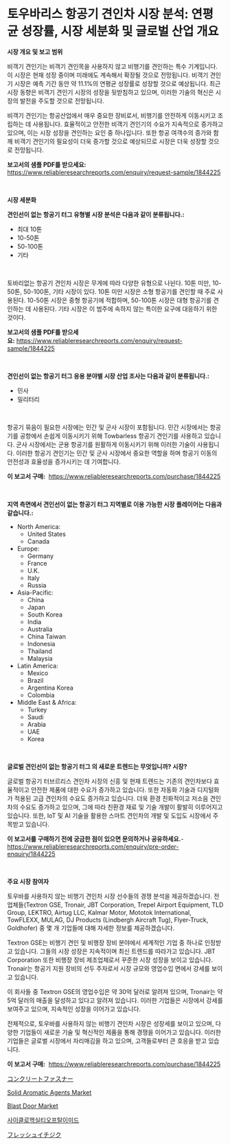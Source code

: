 <p><h1>토우바리스 항공기 견인차 시장 분석: 연평균 성장률, 시장 세분화 및 글로벌 산업 개요</h1></p><p><strong>시장 개요 및 보고 범위</strong></p>
<p><p>비객기 견인기는 비객기 견인목을 사용하지 않고 비행기를 견인하는 특수 기계입니다. 이 시장은 현재 성장 중이며 미래에도 계속해서 확장될 것으로 전망됩니다. 비객기 견인기 시장은 예측 기간 동안 약 11.1%의 연평균 성장률로 성장할 것으로 예상됩니다. 최근 시장 동향은 비객기 견인기 시장의 성장을 뒷받침하고 있으며, 이러한 기술의 혁신은 시장의 발전을 주도할 것으로 전망됩니다.</p><p>비객기 견인기는 항공산업에서 매우 중요한 장비로서, 비행기를 안전하게 이동시키고 조립하는 데 사용됩니다. 효율적이고 안전한 비객기 견인기의 수요가 지속적으로 증가하고 있으며, 이는 시장 성장을 견인하는 요인 중 하나입니다. 또한 항공 여객수의 증가와 함께 비객기 견인기의 필요성이 더욱 증가할 것으로 예상되므로 시장은 더욱 성장할 것으로 전망됩니다.</p></p>
<p><strong>보고서의 샘플 PDF를 받으세요:</strong> <a href="https://www.reliableresearchreports.com/enquiry/request-sample/1844225">https://www.reliableresearchreports.com/enquiry/request-sample/1844225</a></p>
<p>&nbsp;</p>
<p><strong>시장 세분화</strong></p>
<p><strong>견인선이 없는 항공기 터그 유형별 시장 분석은 다음과 같이 분류됩니다.:</strong></p>
<p><ul><li>최대 10톤</li><li>10-50톤</li><li>50-100톤</li><li>기타</li></ul></p>
<p>&nbsp;</p>
<p><p>토바리없는 항공기 견인차 시장은 무게에 따라 다양한 유형으로 나뉜다. 10톤 미만, 10-50톤, 50-100톤, 기타 시장이 있다. 10톤 미만 시장은 소형 항공기를 견인할 때 주로 사용된다. 10-50톤 시장은 중형 항공기에 적합하며, 50-100톤 시장은 대형 항공기를 견인하는 데 사용된다. 기타 시장은 이 범주에 속하지 않는 특이한 요구에 대응하기 위한 것이다.</p></p>
<p><strong>보고서의 샘플 PDF를 받으세요:</strong>&nbsp;<a href="https://www.reliableresearchreports.com/enquiry/request-sample/1844225">https://www.reliableresearchreports.com/enquiry/request-sample/1844225</a></p>
<p>&nbsp;</p>
<p><strong> 견인선이 없는 항공기 터그 응용 분야별 시장 산업 조사는 다음과 같이 분류됩니다.:</strong></p>
<p><ul><li>민사</li><li>밀리터리</li></ul></p>
<p>&nbsp;</p>
<p><p>항공기 묶음이 필요한 시장에는 민간 및 군사 시장이 포함됩니다. 민간 시장에서는 항공기를 공항에서 손쉽게 이동시키기 위해 Towbarless 항공기 견인기를 사용하고 있습니다. 군사 시장에서는 군용 항공기를 원활하게 이동시키기 위해 이러한 기술이 사용됩니다. 이러한 항공기 견인기는 민간 및 군사 시장에서 중요한 역할을 하며 항공기 이동의 안전성과 효율성을 증가시키는 데 기여합니다.</p></p>
<p><strong>이 보고서 구매:</strong>&nbsp; <a href="https://www.reliableresearchreports.com/purchase/1844225">https://www.reliableresearchreports.com/purchase/1844225</a></p>
<p>&nbsp;</p>
<p><strong>지역 측면에서 견인선이 없는 항공기 터그 지역별로 이용 가능한 시장 플레이어는 다음과 같습니다.:</strong></p>
<p><ul>
    <li>
        North America:
        <ul>
            <li>United States</li>
            <li>Canada</li>
        </ul>
    </li>
    <li>
        Europe:
        <ul>
            <li>Germany</li>
            <li>France</li>
            <li>U.K.</li>
            <li>Italy</li>
            <li>Russia</li>
        </ul>
    </li>
    <li>
        Asia-Pacific:
        <ul>
            <li>China</li>
            <li>Japan</li>
            <li>South Korea</li>
            <li>India</li>
            <li>Australia</li>
            <li>China Taiwan</li>
            <li>Indonesia</li>
            <li>Thailand</li>
            <li>Malaysia</li>
        </ul>
    </li>
    <li>
        Latin America:
        <ul>
            <li>Mexico</li>
            <li>Brazil</li>
            <li>Argentina Korea</li>
            <li>Colombia</li>
        </ul>
    </li>
    <li>
        Middle East & Africa:
        <ul>
            <li>Turkey</li>
            <li>Saudi</li>
            <li>Arabia</li>
            <li>UAE</li>
            <li>Korea</li>
        </ul>
    </li>
    </ul></p>
<p>&nbsp;</p>
<p><strong>글로벌 견인선이 없는 항공기 터그 의 새로운 트렌드는 무엇입니까? 시장?</strong></p>
<p><p>글로벌 항공기 터브르리스 견인차 시장의 신흥 및 현재 트렌드는 기존의 견인차보다 효율적이고 안전한 제품에 대한 수요가 증가하고 있습니다. 또한 자동화 기술과 디지털화가 적용된 고급 견인차의 수요도 증가하고 있습니다. 더욱 환경 친화적이고 저소음 견인차의 수요도 증가하고 있으며, 그에 따라 친환경 재료 및 기술 개발이 활발히 이루어지고 있습니다. 또한, IoT 및 AI 기술을 활용한 스마트 견인차의 개발 및 도입도 시장에서 주목받고 있습니다.</p></p>
<p><strong>이 보고서를 구매하기 전에 궁금한 점이 있으면 문의하거나 공유하세요.</strong>- <a href="https://www.reliableresearchreports.com/enquiry/pre-order-enquiry/1844225">https://www.reliableresearchreports.com/enquiry/pre-order-enquiry/1844225</a></p>
<p>&nbsp;</p>
<p><strong>주요 시장 참여자</strong></p>
<p><p>토우바를 사용하지 않는 비행기 견인차 시장 선수들의 경쟁 분석을 제공하겠습니다. 전업체들(Textron GSE, Tronair, JBT Corporation, Trepel Airport Equipment, TLD Group, LEKTRO, Airtug LLC, Kalmar Motor, Mototok International, TowFLEXX, MULAG, DJ Products (Lindbergh Aircraft Tug), Flyer-Truck, Goldhofer) 중 몇 개 기업들에 대해 자세한 정보를 제공하겠습니다. </p><p>Textron GSE는 비행기 견인 및 비행장 장비 분야에서 세계적인 기업 중 하나로 인정받고 있습니다. 그들의 시장 성장은 지속적이며 최신 트렌드를 따라가고 있습니다. JBT Corporation 또한 비행장 장비 제조업체로서 꾸준한 시장 성장을 보이고 있습니다. Tronair는 항공기 지원 장비의 선두 주자로서 시장 규모와 영업수입 면에서 강세를 보이고 있습니다.</p><p>이 회사들 중 Textron GSE의 영업수입은 약 30억 달러로 알려져 있으며, Tronair는 약 5억 달러의 매출을 달성하고 있다고 알려져 있습니다. 이러한 기업들은 시장에서 강세를 보여주고 있으며, 지속적인 성장을 이어가고 있습니다.</p><p>전체적으로, 토우바를 사용하지 않는 비행기 견인차 시장은 성장세를 보이고 있으며, 다양한 기업들이 새로운 기술 및 혁신적인 제품을 통해 경쟁을 이어가고 있습니다. 이러한 기업들은 글로벌 시장에서 자리매김을 하고 있으며, 고객들로부터 큰 호응을 받고 있습니다.</p></p>
<p><strong>이 보고서 구매:</strong>&nbsp;&nbsp;<a href="https://www.reliableresearchreports.com/purchase/1844225">https://www.reliableresearchreports.com/purchase/1844225</a></p>
<p><p><a href="https://medium.com/@the_orlando3017/%E3%82%B3%E3%83%B3%E3%82%AF%E3%83%AA%E3%83%BC%E3%83%88%E3%81%AE%E3%83%95%E3%82%A1%E3%82%B9%E3%83%8A%E3%83%BC%E5%B8%82%E5%A0%B4-%E5%B8%82%E5%A0%B4cagr-%E5%B8%82%E5%A0%B4%E3%83%88%E3%83%AC%E3%83%B3%E3%83%89-%E6%88%90%E9%95%B7%E6%88%A6%E7%95%A5%E3%81%AB%E9%96%A2%E3%81%99%E3%82%8B%E6%B4%9E%E5%AF%9F-8243ac394163">コンクリートファスナー</a></p><p><a href="https://github.com/beatblasta/Market-Research-Report-List-2/blob/main/solid-aromatic-agents-market.md">Solid Aromatic Agents Market</a></p><p><a href="https://view.publitas.com/reportprime-1/blast-door-market-size-share-trends-analysis-report-by-material-by-type-by-end-user-by-region-and-segment-forecasts-2024-2031/">Blast Door Market</a></p><p><a href="https://medium.com/@m.arbadji/%EC%82%AC%EC%9D%B4%ED%81%B4%EB%A1%9C%ED%97%A5%EC%8B%A4%ED%8B%B0%EC%98%A4%ED%94%84%ED%83%88%EB%A6%AC%EB%AF%B8%EB%93%9C-%EC%8B%9C%EC%9E%A5-%EC%9D%B8%EC%82%AC%EC%9D%B4%ED%8A%B8-%EC%8B%9C%EC%9E%A5-%ED%8A%B8%EB%A0%8C%EB%93%9C-%EC%84%B1%EC%9E%A5-2024%EB%85%84%EB%B6%80%ED%84%B0-2031%EB%85%84%EA%B9%8C%EC%A7%80-%EC%98%88%EC%B8%A1-cdd9cc69f5a9">사이클로헥실티오프탈이미드</a></p><p><a href="https://medium.com/@the_orlando3017/%E6%96%B0%E9%AE%AE%E3%81%AA%E3%82%A4%E3%83%81%E3%82%B8%E3%82%AF%E5%B8%82%E5%A0%B4%E3%81%AE%E3%83%A1%E3%83%88%E3%83%AA%E3%82%AF%E3%82%B9%E3%81%AE%E8%A7%A3%E8%AA%AD-%E5%B8%82%E5%A0%B4%E3%82%B7%E3%82%A7%E3%82%A2-%E3%83%88%E3%83%AC%E3%83%B3%E3%83%89-%E6%88%90%E9%95%B7%E3%83%91%E3%82%BF%E3%83%BC%E3%83%B3-bbe79352e75e">フレッシュイチジク</a></p></p>
